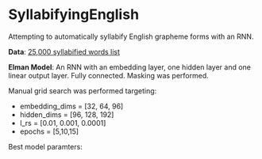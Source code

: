 # SyllabifyingEnglish
Attempting to automatically syllabify English grapheme forms with an RNN. 

**Data**: [25,000 syllabified words list](https://github.com/gautesolheim/25000-syllabified-words-list)


**Elman Model**: An RNN with an embedding layer, one hidden layer and one linear output layer. Fully connected. Masking was performed.

Manual grid search was performed targeting: 
* embedding_dims = [32, 64, 96]
* hidden_dims = [96, 128, 192]
* l_rs = [0.01, 0.001, 0.0001]
* epochs = [5,10,15]

Best model paramters: 